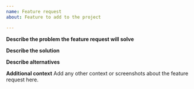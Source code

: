 ```yaml
---
name: Feature request
about: Feature to add to the project

---
```


**Describe the problem the feature request will solve**

**Describe the solution**

**Describe alternatives**

**Additional context**
Add any other context or screenshots about the feature request here.
